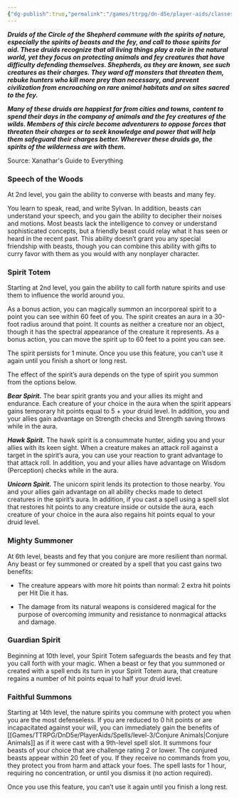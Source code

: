 ```yaml
---
{"dg-publish":true,"permalink":"/games/ttrpg/dn-d5e/player-aids/classes/class-specialisations/druid-circle-of-the-shepherd/","tags":["Sub-Class","TTRPG/DND/5e"],"noteIcon":""}
---
```



**_Druids of the Circle of the Shepherd commune with the spirits of nature, especially the spirits of beasts and the fey, and call to those spirits for aid. These druids recognize that all living things play a role in the natural world, yet they focus on protecting animals and fey creatures that have difficulty defending themselves. Shepherds, as they are known, see such creatures as their charges. They ward off monsters that threaten them, rebuke hunters who kill more prey than necessary, and prevent civilization from encroaching on rare animal habitats and on sites sacred to the fey._**

**_Many of these druids are happiest far from cities and towns, content to spend their days in the company of animals and the fey creatures of the wilds. Members of this circle become adventurers to oppose forces that threaten their charges or to seek knowledge and power that will help them safeguard their charges better. Wherever these druids go, the spirits of the wilderness are with them._**

Source: Xanathar's Guide to Everything

### Speech of the Woods

At 2nd level, you gain the ability to converse with beasts and many fey.

You learn to speak, read, and write Sylvan. In addition, beasts can understand your speech, and you gain the ability to decipher their noises and motions. Most beasts lack the intelligence to convey or understand sophisticated concepts, but a friendly beast could relay what it has seen or heard in the recent past. This ability doesn’t grant you any special friendship with beasts, though you can combine this ability with gifts to curry favor with them as you would with any nonplayer character.

### Spirit Totem

Starting at 2nd level, you gain the ability to call forth nature spirits and use them to influence the world around you.

As a bonus action, you can magically summon an incorporeal spirit to a point you can see within 60 feet of you. The spirit creates an aura in a 30-foot radius around that point. It counts as neither a creature nor an object, though it has the spectral appearance of the creature it represents. As a bonus action, you can move the spirit up to 60 feet to a point you can see.

The spirit persists for 1 minute. Once you use this feature, you can’t use it again until you finish a short or long rest.

The effect of the spirit’s aura depends on the type of spirit you summon from the options below.

**_Bear Spirit._** The bear spirit grants you and your allies its might and endurance. Each creature of your choice in the aura when the spirit appears gains temporary hit points equal to 5 + your druid level. In addition, you and your allies gain advantage on Strength checks and Strength saving throws while in the aura.

**_Hawk Spirit._** The hawk spirit is a consummate hunter, aiding you and your allies with its keen sight. When a creature makes an attack roll against a target in the spirit’s aura, you can use your reaction to grant advantage to that attack roll. In addition, you and your allies have advantage on Wisdom (Perception) checks while in the aura.

**_Unicorn Spirit._** The unicorn spirit lends its protection to those nearby. You and your allies gain advantage on all ability checks made to detect creatures in the spirit’s aura. In addition, if you cast a spell using a spell slot that restores hit points to any creature inside or outside the aura, each creature of your choice in the aura also regains hit points equal to your druid level.

### Mighty Summoner

At 6th level, beasts and fey that you conjure are more resilient than normal. Any beast or fey summoned or created by a spell that you cast gains two benefits:

- The creature appears with more hit points than normal: 2 extra hit points per Hit Die it has.

- The damage from its natural weapons is considered magical for the purpose of overcoming immunity and resistance to nonmagical attacks and damage.

### Guardian Spirit

Beginning at 10th level, your Spirit Totem safeguards the beasts and fey that you call forth with your magic. When a beast or fey that you summoned or created with a spell ends its turn in your Spirit Totem aura, that creature regains a number of hit points equal to half your druid level.

### Faithful Summons

Starting at 14th level, the nature spirits you commune with protect you when you are the most defenseless. If you are reduced to 0 hit points or are incapacitated against your will, you can immediately gain the benefits of [[Games/TTRPG/DnD5e/PlayerAids/Spells/level-3/Conjure Animals\|Conjure Animals]] as if it were cast with a 9th-level spell slot. It summons four beasts of your choice that are challenge rating 2 or lower. The conjured beasts appear within 20 feet of you. If they receive no commands from you, they protect you from harm and attack your foes. The spell lasts for 1 hour, requiring no concentration, or until you dismiss it (no action required).

Once you use this feature, you can’t use it again until you finish a long rest.